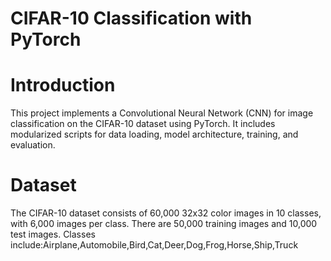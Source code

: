 # CIFAR-10 Classification with PyTorch

# Introduction

This project implements a Convolutional Neural Network (CNN) for image classification on the CIFAR-10 dataset using PyTorch. It includes modularized scripts for data loading, model architecture, training, and evaluation.

# Dataset

The CIFAR-10 dataset consists of 60,000 32x32 color images in 10 classes, with 6,000 images per class. There are 50,000 training images and 10,000 test images. Classes include:Airplane,Automobile,Bird,Cat,Deer,Dog,Frog,Horse,Ship,Truck
